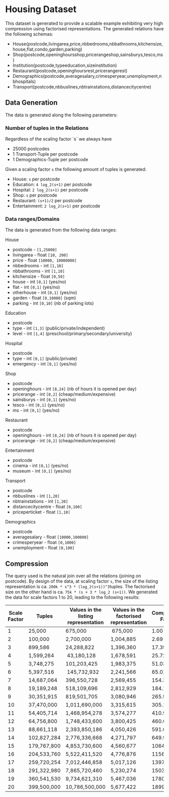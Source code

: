 # Housing Dataset

This dataset is generated to provide a scalable example exhibiting very high compression using factorised representations. The generated relations have the following schemas:

* House(postcode,livingarea,price,nbbedrooms,nbbathrooms,kitchensize,house,flat,condo,garden,parking)
* Shop(postcode,openinghoursshop,pricerangeshop,sainsburys,tesco,ms)
* Institution(postcode,typeeducation,sizeinstitution)
* Restaurant(postcode,openinghoursrest,pricerangerest)
* Demographics(postcode,averagesalary,crimesperyear,unemployment,nbhospitals)
* Transport(postcode,nbbuslines,nbtrainstations,distancecitycentre)

## Data Generation

The data is generated along the following parameters:

### Number of tuples in the Relations

Regardless of the scaling factor ´s´ we always have
* 25000 postcodes
* 1 Transport-Tuple per postcode
* 1 Demographics-Tuple per postcode

Given a scaling factor `s` the following amount of tuples is generated:
* House: `s` per postcode
* Education: `4 log_2(s+1)` per postcode
* Hospital: `2 log_2(s+1)` per postcode
* Shop: `s` per postcode
* Restaurant: `(s+1)/2` per postcode
* Entertainment: `2 log_2(s+1)` per postcode

### Data ranges/Domains

The data is generated from the following data ranges:

House
* postcode - `[1,25000]`
* livingarea - float `[10, 200]`
* price - float `[10000, 10000000]`
* nbbedrooms - int `[1,10]`
* nbbathrooms - int `[1,10]`
* kitchensize - float `[0,50]`
* house - int `[0,1]` (yes/no)
* flat - int `[0,1]` (yes/no)
* otherhouse - int `[0,1]` (yes/no)
* garden - float `[0,10000]` (sqm)
* parking - int `[0,10]` (nb of parking lots)


Education
* postcode
* type - int `[1,3]` (public/private/independent)
* level - int `[1,4]` (preschool/primary/secondary/university)


Hospital
* postcode
* type - int `[0,1]` (public/private)
* emergency - int `[0,1]` (yes/no)


Shop
* postcode
* openinghours - int `[8,24]` (nb of hours it is opened per day)
* pricerange - int `[0,2]` (cheap/medium/expensive)
* sainsburys - int `[0,1]` (yes/no)
* tesco - int `[0,1]` (yes/no)
* ms - int `[0,1]` (yes/no)


Restaurant
* postcode
* openinghours - int `[8,24]` (nb of hours it is opened per day)
* pricerange - int `[0,2]` (cheap/medium/expensive)



Entertainment
* postcode
* cinema - int `[0,1]` (yes/no)
* museum - int `[0,1]` (yes/no)


Transport
* postcode
* nbbuslines - int `[1,20]`
* nbtrainstations - int `[1,20]`
* distancecitycentre - float `[0,100]`
* priceperticket - float `[1,10]`


Demographics
* postcode
* averagesalary - float `[10000,100000]`
* crimesperyear - float `[0,1000]`
* unemployment - float `[0,100]`

## Compression

The query used is the natural join over all the relations (joining on postcode). By design of the data, at scaling factor `s`, the size of the listing representation is ca. `200k * s^3 * (log_2(s+1))^3`tuples. The factorised size on the other hand is ca. `75k * (s + 3 * log_2 (s+1))`. We generated the data for scale factors 1 to 20, leading to the following results:

Scale Factor | Tuples | Values in the listing representation | Values in the factorised representation| Compression Factor
-------------|--------|--------------------------------------|----------------------------------------|-------------------
1  | 25,000      | 675,000        | 675,000   | 1.00
2  | 100,000     | 2,700,000      | 1,004,885 | 2.69
3  | 899,586     | 24,288,822     | 1,396,360 | 17.39
4  | 1,599,264   | 43,180,128     | 1,678,591 | 25.72
5  | 3,748,275   | 101,203,425    | 1,983,375 | 51.03
6  | 5,397,516   | 145,732,932    | 2,241,566 | 65.01
7  | 14,687,064  | 396,550,728    | 2,569,455 | 154.33
8  | 19,189,248  | 518,109,696    | 2,812,929 | 184.19
9  | 30,351,915  | 819,501,705    | 3,080,946 | 265.99
10 | 37,470,000  | 1,011,690,000  | 3,315,615 | 305.13
11 | 54,405,714  | 1,468,954,278  | 3,574,277 | 410.98
12 | 64,756,800  | 1,748,433,600  | 3,800,425 | 460.06
13 | 88,661,118  | 2,393,850,186  | 4,050,426 | 591.01
14 | 102,827,284 | 2,776,336,668  | 4,271,797 | 649.92
15 | 179,767,800 | 4,853,730,600  | 4,560,677 | 1064.26
16 | 204,533,760 | 5,522,411,520  | 4,776,876 | 1156.07
17 | 259,720,254 | 7,012,446,858  | 5,017,126 | 1397.70
18 | 291,322,980 | 7,865,720,460  | 5,230,274 | 1503.88
19 | 360,541,530 | 9,734,621,310  | 5,467,036 | 1780.60
20 | 399,500,000 | 10,786,500,000 | 5,677,422 | 1899.89
